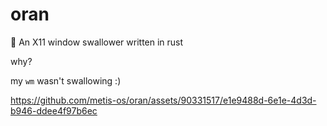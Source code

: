 # oran
💨 An X11 window swallower written in rust

why?

my `wm` wasn't swallowing :) 

https://github.com/metis-os/oran/assets/90331517/e1e9488d-6e1e-4d3d-b946-ddee4f97b6ec


